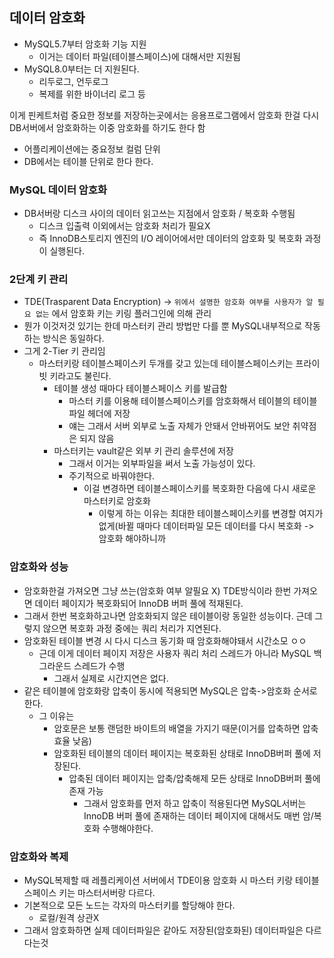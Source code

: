 ## 데이터 암호화

- MySQL5.7부터 암호화 기능 지원
    - 이거는 데이터 파일(테이블스페이스)에 대해서만 지원됨
- MySQL8.0부터는 더 지원된다.
    - 리두로그, 언두로그
    - 복제를 위한 바이너리 로그 등

이게 핀케트처럼 중요한 정보를 저장하는곳에서는 응용프로그램에서 암호화 한걸 다시 DB서버에서 암호화하는 이중 암호화를 하기도 한다 함

- 어플리케이션에는 중요정보 컬럼 단위
- DB에서는 테이블 단위로 한다 한다.

### MySQL 데이터 암호화

- DB서버랑 디스크 사이의 데이터 읽고쓰는 지점에서 암호화 / 복호화 수행됨
    - 디스크 입출력 이외에서는 암호화 처리가 필요X
    - 즉 InnoDB스토리지 엔진의 I/O 레이어에서만 데이터의 암호화 및 복호화 과정이 실행된다.

### 2단계 키 관리

- TDE(Trasparent Data Encryption) -> `위에서 설명한 암호화 여부를 사용자가 알 필요 없는`     에서 암호화 키는 키링 플러그인에 의해 관리
- 뭔가 이것저것 있기는 한데 마스터키 관리 방법만 다를 뿐 MySQL내부적으로 작동하는 방식은 동일하다.
- 그게 2-Tier 키 관리임
    - 마스터키랑 테이블스페이스키 두개를 갖고 있는데 테이블스페이스키는 프라이빗 키라고도 불린다.
        - 테이블 생성 때마다 테이블스페이스 키를 발급함
            - 마스터 키를 이용해 테이블스페이스키를 암호화해서 테이블의 테이블 파일 헤더에 저장
            - 얘는 그래서 서버 외부로 노출 자체가 안돼서 안바뀌어도 보안 취약점은 되지 않음
        - 마스터키는 vault같은 외부 키 관리 솔루션에 저장
            - 그래서 이거는 외부파일을 써서 노출 가능성이 있다.
            - 주기적으로 바꿔야한다.
                - 이걸 변경하면 테이블스페이스키를 복호화한 다음에 다시 새로운 마스터키로 암호화
                    - 이렇게 하는 이유는 최대한 테이블스페이스키를 변경할 여지가 없게(바뀔 때마다 데이터파일 모든 데이터를 다시 복호화 -> 암호화 해야하니까

### 암호화와 성능

- 암호화한걸 가져오면 그냥 쓰는(암호화 여부 알필요 X) TDE방식이라 한번 가져오면 데이터 페이지가 복호화되어 InnoDB 버퍼 풀에 적재된다.
- 그래서 한번 복호화하고나면 암호화되지 않은 테이블이랑 동일한 성능이다. 근데 그렇지 않으면 복호화 과정 중에는 쿼리 처리가 지연된다.
- 암호화된 테이블 변경 시 다시 디스크 동기화 때 암호화해야돼서 시간소모 ㅇㅇ
    - 근데 이게 데이터 페이지 저장은 사용자 쿼리 처리 스레드가 아니라 MySQL 백그라운드 스레드가 수행
        - 그래서 실제로 시간지연은 없다.
- 같은 테이블에 암호화랑 압축이 동시에 적용되면 MySQL은 압축->암호화 순서로 한다.
    - 그 이유는
        - 암호문은 보통 랜덤한 바이트의 배열을 가지기 때문(이거를 압축하면 압축 효율 낮음)
        - 암호화된 테이블의 데이터 페이지는 복호화된 상태로 InnoDB버퍼 풀에 저장된다.
            - 압축된 데이터 페이지는 압축/압축해제 모든 상태로 InnoDB버퍼 풀에 존재 가능
                - 그래서 암호화를 먼저 하고 압축이 적용된다면 MySQL서버는 InnoDB 버퍼 풀에 존재하는 데이터 페이지에 대해서도 매번 암/복호화 수행해야한다.

### 암호화와 복제

- MySQL복제할 때 레플리케이션 서버에서 TDE이용 암호화 시 마스터 키랑 테이블스페이스 키는 마스터서버랑 다르다.
- 기본적으로 모든 노드는 각자의 마스터키를 할당해야 한다.
    - 로컬/원격 상관X
- 그래서 암호화하면 실제 데이터파일은 같아도 저장된(암호화된) 데이터파일은 다르다는것
